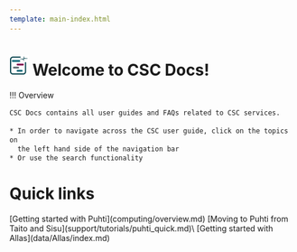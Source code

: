 ```yaml
---
template: main-index.html
---
```


# ![csc-docs-logo](img/logo-16.svg) Welcome to CSC Docs! 

!!! Overview
    
    CSC Docs contains all user guides and FAQs related to CSC services.

    * In order to navigate across the CSC user guide, click on the topics on
      the left hand side of the navigation bar
    * Or use the search functionality


<h1 id="quicklinktitle"> Quick links </h1>

<span id="index-quicklinks">
[Getting started with Puhti](computing/overview.md) 
[Moving to Puhti from Taito and Sisu](support/tutorials/puhti_quick.md)\
[Getting started with Allas](data/Allas/index.md)
</span>


